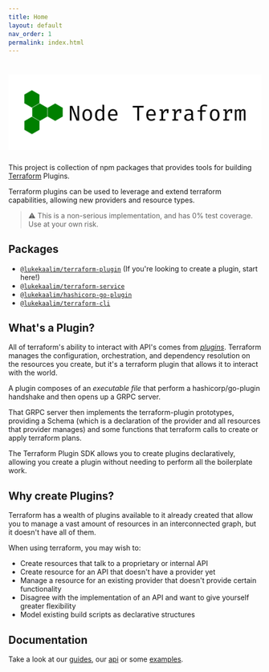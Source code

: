 ```yaml
---
title: Home
layout: default
nav_order: 1
permalink: index.html
---
```


# ![Terraform Plugin Node SDK Logo](./logo.png "Node Terraform")

This project is collection of npm packages that provides tools for building [Terraform](https://www.terraform.io/) Plugins.

Terraform plugins can be used to leverage and extend terraform capabilities, allowing new providers and resource types.

> ⚠️ This is a non-serious implementation, and has 0% test coverage. Use at your own risk.

## Packages
 - [`@lukekaalim/terraform-plugin`](terraform-plugin/README) (If you're looking to create a plugin, start here!)
 - [`@lukekaalim/terraform-service`](terraform-service/README)
 - [`@lukekaalim/hashicorp-go-plugin`](/hashicorp-go-plugin/README)
 - [`@lukekaalim/terraform-cli`](/terraform-cli/README)

## What's a Plugin?
All of terraform's ability to interact with API's comes from [_plugins_](https://www.terraform.io/docs/plugins/index.html). Terraform manages the configuration, orchestration, and dependency resolution on the resources you create, but it's a terraform plugin that allows it to interact with the world.

A plugin composes of an _executable file_ that perform a hashicorp/go-plugin handshake and then opens up a GRPC server.

That GRPC server then implements the terraform-plugin prototypes, providing a Schema (which is a declaration of the provider and all resources that provider manages) and some functions that terraform calls to create or apply terraform plans.

The Terraform Plugin SDK allows you to create plugins declaratively, allowing you create a plugin without needing to perform all the boilerplate work.

## Why create Plugins?
Terraform has a wealth of plugins available to it already created that allow you to manage a vast amount of resources in an interconnected graph, but it doesn't have all of them.

When using terraform, you may wish to:
- Create resources that talk to a proprietary or internal API
- Create resource for an API that doesn't have a provider yet
- Manage a resource for an existing provider that doesn't provide certain functionality
- Disagree with the implementation of an API and want to give yourself greater flexibility
- Model existing build scripts as declarative structures

## Documentation

Take a look at our [guides](docs/guides.md), our [api](docs/api.md) or some [examples](examples/readme.md).
